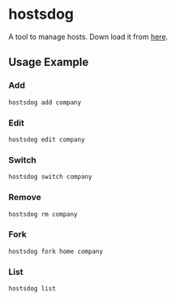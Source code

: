 # hostsdog

A tool to manage hosts. Down load it from [here](https://github.com/haosdent/hostsdog/releases/).

## Usage Example

### Add

```
hostsdog add company
```

### Edit

```
hostsdog edit company
```

### Switch

```
hostsdog switch company
```

### Remove

```
hostsdog rm company
```

### Fork

```
hostsdog fork home company
```

### List

```
hostsdog list
```